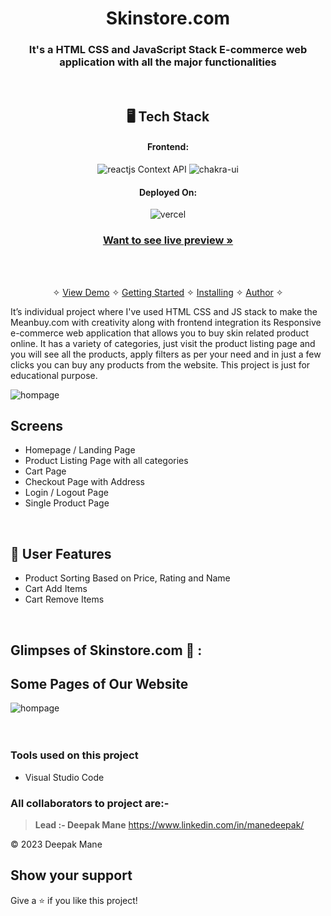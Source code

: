 
<h1 align="center">Skinstore.com</h1>

<h3 align="center">It's a HTML CSS and JavaScript Stack E-commerce web application with all the major functionalities</h3>

<br />


<h2 align="center">🖥️ Tech Stack</h2>

<h4 align="center">Frontend:</h4>

<p align="center">
  <img src="https://img.shields.io/badge/React-20232A?style=for-the-badge&logo=react&logoColor=61DAFB" alt="reactjs" />
    Context API
  <img src="https://img.shields.io/badge/Chakra%20UI-3bc7bd?style=for-the-badge&logo=chakraui&logoColor=white" alt="chakra-ui" />
  
</p>


<h4 align="center">Deployed On:</h4>

<p align="center" backgroundColor="white">
  <img  backgroundColor="white" src="https://image.pitchbook.com/hG77CP8UhJjUMH6f59hnUSo3p2V1608196200048_200x200" alt="vercel" />
</p>



<h3 align="center"><a href="https://clone-skinstore.vercel.app/"><strong>Want to see live preview »</strong></a></h3>


<br />

<p align="center">
  <br />&#10023;
  <a href="#Demo">View Demo</a> &#10023;
  <a href="#Getting-Started">Getting Started</a> &#10023; 
  <a href="#Install">Installing</a> &#10023;
  <a href="#Contact">Author</a> &#10023;
</p>

It’s individual project where I've used HTML CSS and JS stack to make the Meanbuy.com with creativity along with frontend integration
its Responsive e-commerce web application that allows you to buy skin related product online. It has a variety of categories, just visit the product listing page and you will see all the products, apply filters as per your need and in just a few clicks you can buy any products from the website. This project is just for educational purpose.

<img src="https://thedpmane.github.io/static/media/Skinstore.f9aaa729d6798e0b60f2.png" alt='hompage'/>


<br />

## Screens 
- Homepage / Landing Page
- Product Listing Page with all categories
- Cart Page
- Checkout Page with Address 
- Login / Logout Page
- Single Product Page



<br />


 
## 🚀 User Features
- Product Sorting Based on Price, Rating and Name
- Cart Add Items  
- Cart Remove Items
<br />

## Glimpses of Skinstore.com 🙈 :
## Some Pages of Our Website 
<img src="https://thedpmane.github.io/static/media/Skinstore.f9aaa729d6798e0b60f2.png" alt='hompage'/>
<br/><br/>





<br />


### Tools used on this project

- Visual Studio Code

### All collaborators to project are:-

>**Lead :- Deepak Mane** <https://www.linkedin.com/in/manedeepak/>


© 2023 Deepak Mane



## Show your support

Give a ⭐️ if you like this project!


